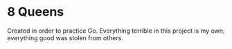 # 8 Queens

Created in order to practice Go. Everything terrible in this project is my own; everything good was stolen from others.
